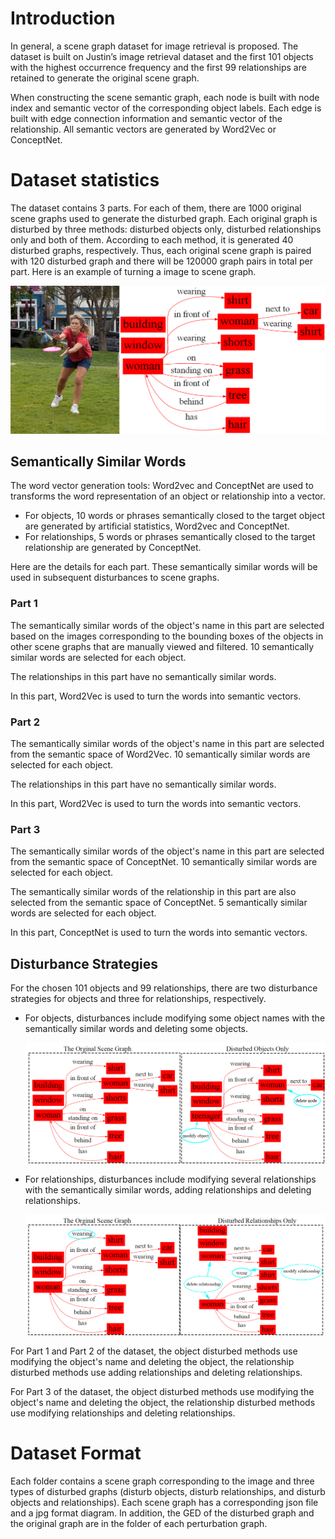# Introduction

In general, a scene graph dataset for image retrieval is proposed. The dataset is built on Justin’s image retrieval dataset and the first 101 objects with the highest occurrence frequency and the first 99 relationships are retained to generate the original scene graph.

When constructing the scene semantic graph, each node is built with node index and semantic vector of the corresponding object labels. Each edge is built with edge connection information and semantic vector of the relationship. All semantic vectors are generated by Word2Vec or ConceptNet. 

# Dataset statistics

The dataset contains 3 parts. For each of them, there are 1000 original scene graphs used to generate the disturbed graph. Each original graph is disturbed by three methods: disturbed objects only, disturbed relationships only and both of them. According to each method, it is generated 40 disturbed graphs, respectively. Thus, each original scene graph is paired with 120 disturbed graph and there will be 120000 graph pairs in total per part. Here is an example of turning a image to scene graph.

![](res/example.png)

## Semantically Similar Words

The word vector generation tools: Word2vec and ConceptNet are used to transforms the word representation of an object or relationship into a vector.

- For objects, 10 words or phrases semantically closed to the target object are generated by artificial statistics, Word2vec and ConceptNet.
- For relationships, 5 words or phrases semantically closed to the target relationship are generated by ConceptNet.

Here are the details for each part. These semantically similar words will be used in subsequent disturbances to scene graphs.

### Part 1

The semantically similar words of the object's name in this part are selected based on the images corresponding to the bounding boxes of the objects in other scene graphs that are manually viewed and filtered. 10 semantically similar words are selected for each object.

The relationships in this part have no semantically similar words.

In this part, Word2Vec is used to turn the words into semantic vectors.

### Part 2

The semantically similar words of the object's name in this part are selected from the semantic space of Word2Vec. 10 semantically similar words are selected for each object.

The relationships in this part have no semantically similar words.

In this part, Word2Vec is used to turn the words into semantic vectors.

### Part 3

The semantically similar words of the object's name in this part are selected from the semantic space of ConceptNet. 10 semantically similar words are selected for each object.

The semantically similar words of the relationship in this part are also selected from the semantic space of ConceptNet. 5 semantically similar words are selected for each object. 

In this part, ConceptNet is used to turn the words into semantic vectors.

## Disturbance Strategies

For the chosen 101 objects and 99 relationships, there are two disturbance strategies for objects and three for relationships, respectively.

- For objects, disturbances include modifying some object names with the semantically similar words and deleting some objects.

  ![](res/obj_only.png)

- For relationships, disturbances include modifying several relationships with the semantically similar words, adding relationships and deleting relationships. 

  ![](res/rela_only.png)

For Part 1 and Part 2 of the dataset, the object disturbed methods use modifying the object's name and deleting the object, the relationship disturbed methods use adding relationships and deleting relationships.

For Part 3 of the dataset, the object disturbed methods use modifying the object's name and deleting the object, the relationship disturbed methods use modifying relationships and deleting relationships.



# Dataset Format

Each folder contains a scene graph corresponding to the image and three types of disturbed graphs (disturb objects, disturb relationships, and disturb objects and relationships). Each scene graph has a corresponding json file and a jpg format diagram. In addition, the GED of the disturbed graph and the original graph are in the folder of each perturbation graph.



